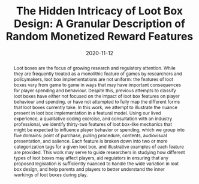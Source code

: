---
title: "The Hidden Intricacy of Loot Box Design: A Granular Description of Random Monetized Reward Features"
date: 2020-11-12
publishDate: 2020-11-12
authors: ["**Nick Ballou**", "Charles Takashi Toyin Gbadamosi", "David Zendle"]
publication_types: ["3"]
abstract: "Loot boxes are the focus of growing research and regulatory attention. While they are frequently treated as a monolithic feature of games by researchers and policymakers, loot box implementations are not uniform: the features of loot boxes vary from game to game in ways that may have important consequences for player spending and behaviour. Despite this, previous attempts to classify loot boxes have either not focused on the impact of loot box features on player behaviour and spending, or have not attempted to fully map the different forms that loot boxes currently take. In this work, we attempt to illustrate the nuance present in loot box implementation in a featural model. Using our lived experience, a qualitative coding exercise, and consultation with an industry professional, we identify thirty-two features of loot box-like mechanics that might be expected to influence player behavior or spending, which we group into five domains: point of purchase, pulling procedure, contents, audiovisual presentation, and salience. Each feature is broken down into two or more categorization tags for a given loot box, and illustrative examples of each feature are provided. This work may serve to guide researchers in studying how different types of loot boxes may affect players, aid regulators in ensuring that any proposed legislation is sufficiently nuanced to handle the wide variation in loot box design, and help parents and players to better understand the inner workings of loot boxes during play."
featured: false
publication: "*Preprint*"
links:

  - icon_pack: fas
    icon: scroll
    name: Preprint
    url: 'http://doi.org/10.31234/osf.io/xeckb'
  - icon_pack: ai
    icon: osf
    name: OSF data
    url: 'https://doi.org/10.17605/OSF.IO/EMKYR'

---